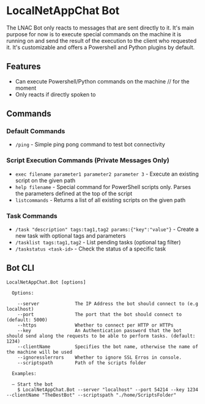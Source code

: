 # LocalNetAppChat Bot

The LNAC Bot only reacts to messages that are sent directly to it. It's main purpose for now is to execute special commands on the machine it is running on and send the result of the execution to the client who requested it. It's customizable and offers a Powershell and Python plugins by default.

## Features

- Can execute Powershell/Python commands on the machine // for the moment
- Only reacts if directly spoken to

## Commands

### Default Commands
- `/ping` - Simple ping pong command to test bot connectivity

### Script Execution Commands (Private Messages Only)
- `exec filename parameter1 parameter2 parameter 3` - Execute an existing script on the given path
- `help filename` - Special command for PowerShell scripts only. Parses the parameters defined at the top of the script
- `listcommands` - Returns a list of all existing scripts on the given path

### Task Commands
- `/task "description" tags:tag1,tag2 params:{"key":"value"}` - Create a new task with optional tags and parameters
- `/tasklist tags:tag1,tag2` - List pending tasks (optional tag filter)
- `/taskstatus <task-id>` - Check the status of a specific task

## Bot CLI

```console
LocalNetAppChat.Bot [options]

  Options:

    --server             The IP Address the bot should connect to (e.g localhost)
    --port               The port that the bot should connect to (default: 5000)
    --https              Whether to connect per HTTP or HTTPs
    --key                An Authentication password that the bot should send along the requests to be able to perform tasks. (default: 1234)
    --clientName         Specifies the bot name, otherwise the name of the machine will be used
    --ignoresslerrors    Whether to ignore SSL Erros in console.
    --scriptspath        Path of the scripts folder

  Examples:

  – Start the bot
    $ LocalNetAppChat.Bot --server "localhost" --port 54214 --key 1234 --clientName "TheBestBot" --scriptspath "./home/ScriptsFolder"

```
